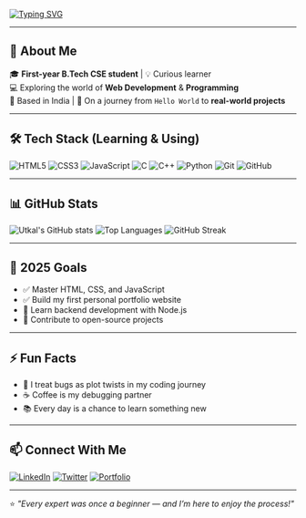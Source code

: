 <!-- Typing SVG Header -->
[![Typing SVG](https://readme-typing-svg.herokuapp.com?size=25&duration=4000&color=00F7FF&center=true&vCenter=true&width=800&lines=Hey+there!+I'm+Utkal+👋;B.Tech+CSE+1st+Year+Student;Aspiring+Software+Engineer;Learning+to+build+cool+things+💻)](https://git.io/typing-svg)

---

## 🚀 About Me
🎓 **First-year B.Tech CSE student** | 💡 Curious learner  
💻 Exploring the world of **Web Development** & **Programming**  
📍 Based in India | 🌱 On a journey from `Hello World` to **real-world projects**  

---

## 🛠 Tech Stack (Learning & Using)
![HTML5](https://img.shields.io/badge/HTML5-E34F26?style=for-the-badge&logo=html5&logoColor=white)
![CSS3](https://img.shields.io/badge/CSS3-1572B6?style=for-the-badge&logo=css3&logoColor=white)
![JavaScript](https://img.shields.io/badge/JavaScript-F7DF1E?style=for-the-badge&logo=javascript&logoColor=black)
![C](https://img.shields.io/badge/C-00599C?style=for-the-badge&logo=c&logoColor=white)
![C++](https://img.shields.io/badge/C++-00599C?style=for-the-badge&logo=cplusplus&logoColor=white)
![Python](https://img.shields.io/badge/Python-3776AB?style=for-the-badge&logo=python&logoColor=white)
![Git](https://img.shields.io/badge/Git-F05032?style=for-the-badge&logo=git&logoColor=white)
![GitHub](https://img.shields.io/badge/GitHub-181717?style=for-the-badge&logo=github&logoColor=white)

---

## 📊 GitHub Stats
![Utkal's GitHub stats](https://github-readme-stats.vercel.app/api?username=YOUR_USERNAME&show_icons=true&theme=tokyonight)
![Top Languages](https://github-readme-stats.vercel.app/api/top-langs/?username=YOUR_USERNAME&layout=compact&theme=tokyonight)
![GitHub Streak](https://streak-stats.demolab.com?user=YOUR_USERNAME&theme=tokyonight&hide_border=true)

---

## 🎯 2025 Goals
- ✅ Master HTML, CSS, and JavaScript  
- ✅ Build my first personal portfolio website  
- 🔄 Learn backend development with Node.js  
- 🔄 Contribute to open-source projects  

---

## ⚡ Fun Facts
- 🐞 I treat bugs as plot twists in my coding journey  
- ☕ Coffee is my debugging partner  
- 📚 Every day is a chance to learn something new  

---

## 📫 Connect With Me
[![LinkedIn](https://img.shields.io/badge/LinkedIn-0A66C2?style=for-the-badge&logo=linkedin&logoColor=white)](YOUR_LINKEDIN_URL)
[![Twitter](https://img.shields.io/badge/Twitter-1DA1F2?style=for-the-badge&logo=twitter&logoColor=white)](YOUR_TWITTER_URL)
[![Portfolio](https://img.shields.io/badge/Portfolio-000000?style=for-the-badge&logo=About.me&logoColor=white)](#)

---

⭐️ *"Every expert was once a beginner — and I’m here to enjoy the process!"*
